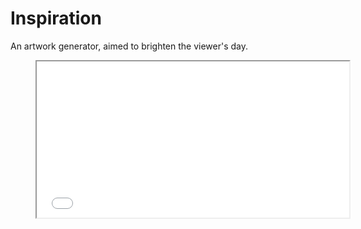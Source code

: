 # Inspiration
An artwork generator, aimed to brighten the viewer's day.

<figure>
    <iframe width="500px" height="250px" src="index.js"></iframe>
</figure>
